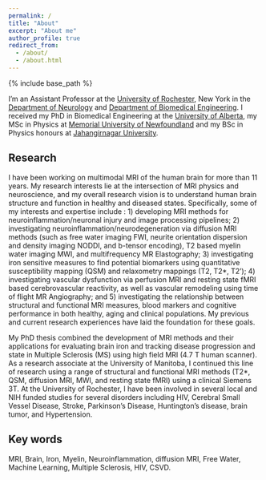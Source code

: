 ```yaml
---
permalink: /
title: "About"
excerpt: "About me"
author_profile: true
redirect_from: 
  - /about/
  - /about.html
---
```


{% include base_path %}

I’m an Assistant Professor at the [University of Rochester](https://www.rochester.edu/), New York in the [Department of Neurology](https://www.urmc.rochester.edu/neurology.aspx) and [Department of Biomedical Engineering](http://www.hajim.rochester.edu/bme/). I received my PhD in Biomedical Engineering at the [University of Alberta](https://www.ualberta.ca/index.html), my MSc in Physics at [Memorial University of Newfoundland](https://www.mun.ca/) and my BSc in Physics honours at [Jahangirnagar University](https://www.juniv.edu/). 

## Research
I have been working on multimodal MRI of the human brain for more than 11 years. My research interests lie at the intersection of MRI physics and neuroscience, and my overall research vision is to understand human brain structure and function in healthy and diseased states. Specifically, some of my interests and expertise include : 1) developing MRI methods for neuroinflammation/neuronal injury and image processing pipelines; 2) investigating neuroinflammation/neurodegeneration via diffusion MRI methods (such as free water imaging FWI, neurite orientation dispersion and density imaging NODDI, and b-tensor encoding), T2 based myelin water imaging MWI, and multifrequency MR Elastography; 3) investigating iron sensitive measures to find potential biomarkers using quantitative susceptibility mapping (QSM) and relaxometry mappings (T2, T2*, T2’); 4) investigating vascular dysfunction via perfusion MRI and resting state fMRI based cerebrovascular reactivity, as well as vascular remodeling using time of flight MR Angiography; and 5) investigating the relationship between structural and functional MRI measures, blood markers and cognitive performance in both healthy, aging and clinical populations. My previous and current research experiences have laid the foundation for these goals. 

My PhD thesis combined the development of MRI methods and their applications for evaluating brain iron and tracking disease progression and state in Multiple Sclerosis (MS) using high field MRI (4.7 T human scanner). As a research associate at the University of Manitoba, I continued this line of research using a range of structural and functional MRI methods (T2*, QSM, diffusion MRI, MWI, and resting state fMRI) using a clinical Siemens 3T. At the University of Rochester, I have been involved in several local and NIH funded studies for several disorders including HIV, Cerebral Small Vessel Disease, Stroke, Parkinson’s Disease, Huntington’s disease, brain tumor, and Hypertension.


## Key words
MRI, Brain, Iron, Myelin, Neuroinflammation, diffusion MRI, Free Water, Machine Learning, Multiple Sclerosis, HIV, CSVD. 
